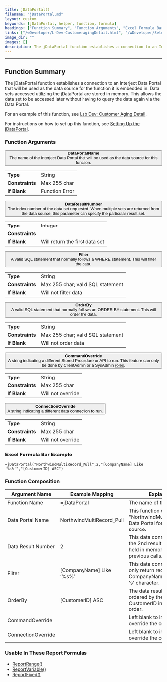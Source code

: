 ```yaml
---
title: jDataPortal()
filename: "jDataPortal.md"
layout: custom
keywords: [jDataPortal, helper, function, formula]
headings: ["Function Summary", "Function Arguments", "Excel Formula Bar Example", "Function Composition", "Usable In These Report Formulas"]
links: ["/wDeveloper/L-Dev-CustomerAgingDetail.html", "/wDeveloper/SetupjDataPortal.html", "/wPortal/INTERJECT-Roles.html", "/wFunctions/ReportRange.html", "/wFunctions/ReportVariable.html", "/wFunctions/ReportFixed.html"]
image_dir: ""
images: []
description: The jDataPortal function establishes a connection to an Interject Data Portal that will be used as the data source for the function it is embedded in.
---
```

* * *

##  Function Summary

The jDataPortal function establishes a connection to an Interject Data Portal that will be used as the data source for the function it is embedded in. Data sets accessed utilizing the jDataPortal are stored in memory. This allows the data set to be accessed later without having to query the data again via the Data Portal.

For an example of this function, see [Lab Dev: Customer Aging Detail](/wDeveloper/L-Dev-CustomerAgingDetail.html).

For instructions on how to set up this function, see [Setting Up the jDataPortal](/wDeveloper/SetupjDataPortal.html).

###  Function Arguments

<button class="collapsible-parameter">**DataPortalName**<br>The name of the Interject Data Portal that will be used as the data source for this function.</button>
<div markdown="1" class="panel-parameter">
<table>
  <tbody>
    <tr>
		<td class="pph"><b>Type</b></td>
		<td>String</td>
    </tr>
    <tr>
		<td class="pph"><b>Constraints</b></td>
		<td>Max 255 char</td>
    </tr>
    <tr>
		<td class="pph"><b>If Blank</b></td>
		<td>Function Error</td>
    </tr>
  </tbody>
</table>
</div>

<button class="collapsible-parameter">**DataResultNumber**<br>The index number of the data set requested. When multiple sets are returned from the data source, this parameter can specify the particular result set.</button>
<div markdown="1" class="panel-parameter">
<table>
  <tbody>
    <tr>
		<td class="pph"><b>Type</b></td>
		<td>Integer</td>
    </tr>
    <tr>
		<td class="pph"><b>Constraints</b></td>
		<td></td>
    </tr>
    <tr>
		<td class="pph"><b>If Blank</b></td>
		<td>Will return the first data set</td>
    </tr>
  </tbody>
</table>
</div>

<button class="collapsible-parameter">**Filter**<br>A valid SQL statement that normally follows a WHERE statement. This will filter the data.</button>
<div markdown="1" class="panel-parameter">
<table>
  <tbody>
    <tr>
		<td class="pph"><b>Type</b></td>
		<td>String</td>
    </tr>
    <tr>
		<td class="pph"><b>Constraints</b></td>
		<td>Max 255 char; valid SQL statement</td>
    </tr>
    <tr>
		<td class="pph"><b>If Blank</b></td>
		<td>Will not filter data</td>
    </tr>
  </tbody>
</table>
</div>

<button class="collapsible-parameter">**OrderBy**<br>A valid SQL statement that normally follows an ORDER BY statement. This will order the data.</button>
<div markdown="1" class="panel-parameter">
<table>
  <tbody>
    <tr>
		<td class="pph"><b>Type</b></td>
		<td>String</td>
    </tr>
    <tr>
		<td class="pph"><b>Constraints</b></td>
		<td>Max 255 char; valid SQL statement</td>
    </tr>
    <tr>
		<td class="pph"><b>If Blank</b></td>
		<td>Will not order data</td>
    </tr>
  </tbody>
</table>
</div>

<button class="collapsible-parameter">**CommandOverride**<br>A string indicating a different Stored Procedure or API to run. This feature can only be done by ClientAdmin or a SysAdmin [roles](/wPortal/INTERJECT-Roles.html).</button>
<div markdown="1" class="panel-parameter">
<table>
  <tbody>
    <tr>
		<td class="pph"><b>Type</b></td>
		<td>String</td>
    </tr>
    <tr>
		<td class="pph"><b>Constraints</b></td>
		<td>Max 255 char</td>
    </tr>
    <tr>
		<td class="pph"><b>If Blank</b></td>
		<td>Will not override</td>
    </tr>
  </tbody>
</table>
</div>

<button class="collapsible-parameter">**ConnectionOverride**<br>A string indicating a different data connection to run.</button>
<div markdown="1" class="panel-parameter">
<table>
  <tbody>
    <tr>
		<td class="pph"><b>Type</b></td>
		<td>String</td>
    </tr>
    <tr>
		<td class="pph"><b>Constraints</b></td>
		<td>Max 255 char</td>
    </tr>
    <tr>
		<td class="pph"><b>If Blank</b></td>
		<td>Will not override</td>
    </tr>
  </tbody>
</table>
</div>

###  Excel Formula Bar Example

```Excel
=jDataPortal("NorthwindMultiRecord_Pull",2,"[CompanyName] Like '%s%'","[CustomerID] ASC")
```

###  Function Composition

| Argument Name  |  Example Mapping  |  Explanation   |  
|------|------|------|
|  Function Name  |  =jDataPortal  |  The name of this function.  |  
|  Data Portal Name  |  NorthwindMultiRecord_Pull  |  This function will use the "NorthwindMultiRecord_Pull" Data Portal for the data source.  |  
|  Data Result Number  |  2  |  This data connection will use the 2nd result set previously held in memory from previous calls.  |  
|  Filter  |  [CompanyName] Like ‘%s%’  |  This data connection will only return records whose CompanyName contains an 's' character.  |  
|  OrderBy  |  [CustomerID] ASC  |  The data result will be ordered by the column CustomerID in ascending order.  |  
|  CommandOverride  |    |  Left blank to indicate to not override the command.  |  
|  ConnectionOverride  |    |  Left blank to indicate to not override the connection.  |  

###  Usable In These Report Formulas

* [ReportRange()](/wFunctions/ReportRange.html)
* [ReportVariable()](/wFunctions/ReportVariable.html)
* [ReportFixed()](/wFunctions/ReportFixed.html)
